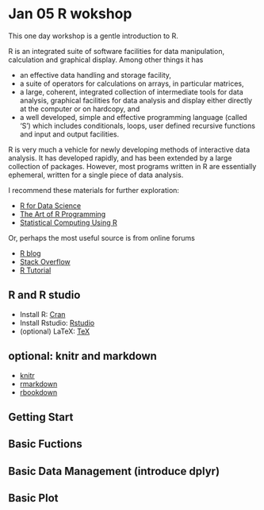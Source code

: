 # Jan 05 R wokshop

This one day workshop is a gentle introduction to R. 

R is an integrated suite of software facilities for data manipulation, calculation and graphical display. Among other things it has

- an effective data handling and storage facility,
- a suite of operators for calculations on arrays, in particular matrices,
- a large, coherent, integrated collection of intermediate tools for data analysis, graphical facilities for data analysis and display either directly at the computer or on hardcopy, and
- a well developed, simple and effective programming language (called ‘S’) which includes conditionals, loops, user defined recursive functions and input and output facilities. 

R is very much a vehicle for newly developing methods of interactive data analysis. It has developed rapidly, and has been extended by a large collection of packages. However, most programs written in R are essentially ephemeral, written for a single piece of data analysis.

I recommend these materials for further exploration:
- [R for Data Science](https://www.amazon.com/Data-Science-Transform-Visualize-Model/dp/1491910399/ref=asap_bc?ie=UTF8)
- [The Art of R Programming](https://www.amazon.com/Art-Programming-Statistical-Software-Design/dp/1593273843/ref=sr_1_1?ie=UTF8&qid=1515029845&sr=8-1&keywords=the+art+of+r+programming)
- [Statistical Computing Using R](https://www.amazon.com/Statistical-Computing-Chapman-Hall-CRC/dp/1584885459/ref=sr_1_1?s=books&ie=UTF8&qid=1515029903&sr=1-1&keywords=statistical+computing+with+r)

Or, perhaps the most useful source is from online forums

- [R blog](https://www.r-bloggers.com/)
- [Stack Overflow](https://stackoverflow.com/questions/tagged/?tagnames=r&sort=active)
- [R Tutorial](http://www.r-tutor.com/)


## R and R studio


- Install R: [Cran](https://cran.r-project.org/)
- Install Rstudio: [Rstudio](https://www.rstudio.com/products/rstudio/download/)
- (optional) LaTeX: [TeX](https://www.latex-project.org/get/#tex-distributions) 

## optional: knitr and markdown

- [knitr](https://yihui.name/knitr/)
- [rmarkdown](http://rmarkdown.rstudio.com/)
- [rbookdown](https://bookdown.org/yihui/bookdown/)

## Getting Start

## Basic Fuctions

## Basic Data Management (introduce dplyr)

## Basic Plot
